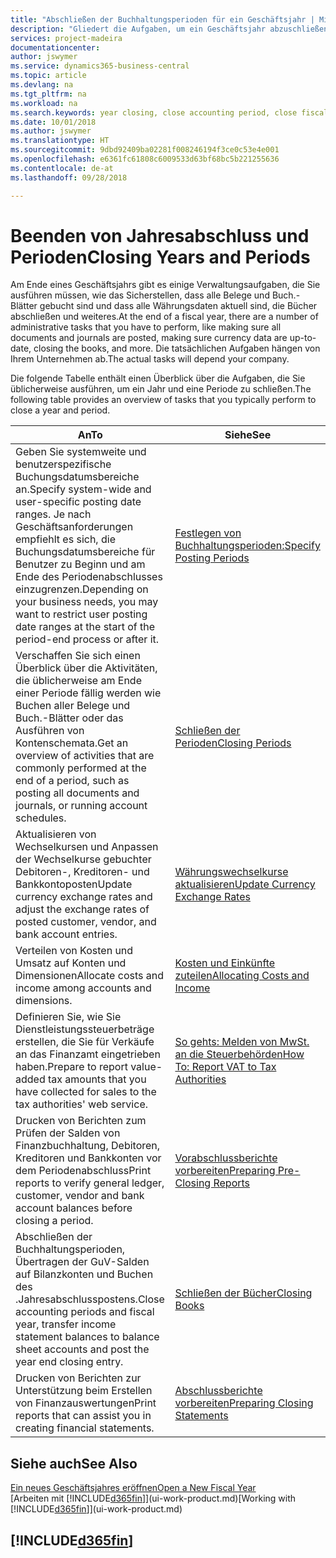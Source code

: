 ```yaml
---
title: "Abschließen der Buchhaltungsperioden für ein Geschäftsjahr | Microsoft Docs"
description: "Gliedert die Aufgaben, um ein Geschäftsjahr abzuschließen oder Buchhaltungsperiode, beispielsweise der Belege und die Buch.-Blätter sind vergewissernd gebucht überprüfend und Bankguthaben."
services: project-madeira
documentationcenter: 
author: jswymer
ms.service: dynamics365-business-central
ms.topic: article
ms.devlang: na
ms.tgt_pltfrm: na
ms.workload: na
ms.search.keywords: year closing, close accounting period, close fiscal year, bank account detailed trial balance
ms.date: 10/01/2018
ms.author: jswymer
ms.translationtype: HT
ms.sourcegitcommit: 9dbd92409ba02281f008246194f3ce0c53e4e001
ms.openlocfilehash: e6361fc61808c6009533d63bf68bc5b221255636
ms.contentlocale: de-at
ms.lasthandoff: 09/28/2018

---
```

# <a name="closing-years-and-periods"></a><span data-ttu-id="c6886-103">Beenden von Jahresabschluss und Perioden</span><span class="sxs-lookup"><span data-stu-id="c6886-103">Closing Years and Periods</span></span>
<span data-ttu-id="c6886-104">Am Ende eines Geschäftsjahrs gibt es einige Verwaltungsaufgaben, die Sie ausführen müssen, wie das Sicherstellen, dass alle Belege und Buch.-Blätter gebucht sind und dass alle Währungsdaten aktuell sind, die Bücher abschließen und weiteres.</span><span class="sxs-lookup"><span data-stu-id="c6886-104">At the end of a fiscal year, there are a number of administrative tasks that you have to perform, like making sure all documents and journals are posted, making sure currency data are up-to-date, closing the books, and more.</span></span> <span data-ttu-id="c6886-105">Die tatsächlichen Aufgaben hängen von Ihrem Unternehmen ab.</span><span class="sxs-lookup"><span data-stu-id="c6886-105">The actual tasks will depend your company.</span></span>

<span data-ttu-id="c6886-106">Die folgende Tabelle enthält einen Überblick über die Aufgaben, die Sie üblicherweise ausführen, um ein Jahr und eine Periode zu schließen.</span><span class="sxs-lookup"><span data-stu-id="c6886-106">The following table provides an overview of tasks that you typically perform to close a year and period.</span></span>

| <span data-ttu-id="c6886-107">An</span><span class="sxs-lookup"><span data-stu-id="c6886-107">To</span></span> | <span data-ttu-id="c6886-108">Siehe</span><span class="sxs-lookup"><span data-stu-id="c6886-108">See</span></span> |
| --- | --- |
| <span data-ttu-id="c6886-109">Geben Sie systemweite und benutzerspezifische Buchungsdatumsbereiche an.</span><span class="sxs-lookup"><span data-stu-id="c6886-109">Specify system-wide and user-specific posting date ranges.</span></span> <span data-ttu-id="c6886-110">Je nach Geschäftsanforderungen empfiehlt es sich, die Buchungsdatumsbereiche für Benutzer zu Beginn und am Ende des Periodenabschlusses einzugrenzen.</span><span class="sxs-lookup"><span data-stu-id="c6886-110">Depending on your business needs, you may want to restrict user posting date ranges at the start of the period-end process or after it.</span></span> |[<span data-ttu-id="c6886-111">Festlegen von Buchhaltungsperioden:</span><span class="sxs-lookup"><span data-stu-id="c6886-111">Specify Posting Periods</span></span>](finance-how-specify-posting-periods.md) |
| <span data-ttu-id="c6886-112">Verschaffen Sie sich einen Überblick über die Aktivitäten, die üblicherweise am Ende einer Periode fällig werden wie Buchen aller Belege und Buch.-Blätter oder das Ausführen von Kontenschemata.</span><span class="sxs-lookup"><span data-stu-id="c6886-112">Get an overview of activities that are commonly performed at the end of a period, such as posting all documents and journals, or running account schedules.</span></span> |[<span data-ttu-id="c6886-113">Schließen der Perioden</span><span class="sxs-lookup"><span data-stu-id="c6886-113">Closing Periods</span></span>](year-how-complete-period-end-processes.md) |
| <span data-ttu-id="c6886-114">Aktualisieren von Wechselkursen und Anpassen der Wechselkurse gebuchter Debitoren-, Kreditoren- und Bankkontoposten</span><span class="sxs-lookup"><span data-stu-id="c6886-114">Update currency exchange rates and adjust the exchange rates of posted customer, vendor, and bank account entries.</span></span> |[<span data-ttu-id="c6886-115">Währungswechselkurse aktualisieren</span><span class="sxs-lookup"><span data-stu-id="c6886-115">Update Currency Exchange Rates</span></span>](finance-how-update-currencies.md) |
| <span data-ttu-id="c6886-116">Verteilen von Kosten und Umsatz auf Konten und Dimensionen</span><span class="sxs-lookup"><span data-stu-id="c6886-116">Allocate costs and income among accounts and dimensions.</span></span> |[<span data-ttu-id="c6886-117">Kosten und Einkünfte zuteilen</span><span class="sxs-lookup"><span data-stu-id="c6886-117">Allocating Costs and Income</span></span>](year-allocate-costs-income.md) |
| <span data-ttu-id="c6886-118">Definieren Sie, wie Sie Dienstleistungssteuerbeträge erstellen, die Sie für Verkäufe an das Finanzamt eingetrieben haben.</span><span class="sxs-lookup"><span data-stu-id="c6886-118">Prepare to report value-added tax amounts that you have collected for sales to the tax authorities' web service.</span></span> |[<span data-ttu-id="c6886-119">So gehts: Melden von MwSt. an die Steuerbehörden</span><span class="sxs-lookup"><span data-stu-id="c6886-119">How To: Report VAT to Tax Authorities</span></span>](finance-how-report-vat.md)|
| <span data-ttu-id="c6886-120">Drucken von Berichten zum Prüfen der Salden von Finanzbuchhaltung, Debitoren, Kreditoren und Bankkonten vor dem Periodenabschluss</span><span class="sxs-lookup"><span data-stu-id="c6886-120">Print reports to verify general ledger, customer, vendor and bank account balances before closing a period.</span></span> |[<span data-ttu-id="c6886-121">Vorabschlussberichte vorbereiten</span><span class="sxs-lookup"><span data-stu-id="c6886-121">Preparing Pre-Closing Reports</span></span>](year-prepare-preclose-reports.md) |
| <span data-ttu-id="c6886-122">Abschließen der Buchhaltungsperioden, Übertragen der GuV-Salden auf Bilanzkonten und Buchen des .Jahresabschlusspostens.</span><span class="sxs-lookup"><span data-stu-id="c6886-122">Close accounting periods and fiscal year, transfer income statement balances to balance sheet accounts and post the year end closing entry.</span></span> |[<span data-ttu-id="c6886-123">Schließen der Bücher</span><span class="sxs-lookup"><span data-stu-id="c6886-123">Closing Books</span></span>](year-close-books.md) |
| <span data-ttu-id="c6886-124">Drucken von Berichten zur Unterstützung beim Erstellen von Finanzauswertungen</span><span class="sxs-lookup"><span data-stu-id="c6886-124">Print reports that can assist you in creating financial statements.</span></span> |[<span data-ttu-id="c6886-125">Abschlussberichte vorbereiten</span><span class="sxs-lookup"><span data-stu-id="c6886-125">Preparing Closing Statements</span></span>](year-prepare-close-statement.md) |

## <a name="see-also"></a><span data-ttu-id="c6886-126">Siehe auch</span><span class="sxs-lookup"><span data-stu-id="c6886-126">See Also</span></span>
[<span data-ttu-id="c6886-127">Ein neues Geschäftsjahres eröffnen</span><span class="sxs-lookup"><span data-stu-id="c6886-127">Open a New Fiscal Year</span></span>](finance-how-open-new-fiscal-year.md)  
<span data-ttu-id="c6886-128">[Arbeiten mit [!INCLUDE[d365fin](includes/d365fin_md.md)]](ui-work-product.md)</span><span class="sxs-lookup"><span data-stu-id="c6886-128">[Working with [!INCLUDE[d365fin](includes/d365fin_md.md)]](ui-work-product.md)</span></span>

## [!INCLUDE[d365fin](includes/free_trial_md.md)]  
 

